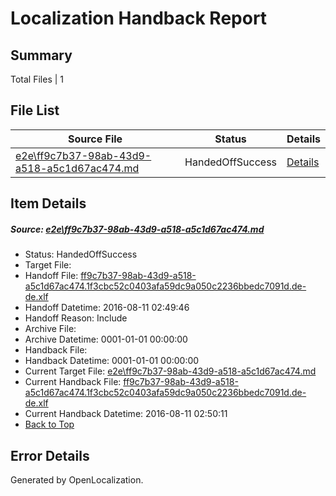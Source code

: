 # <a name='report-top'></a> Localization Handback Report

## Summary
 Total Files | 1

## File List
 Source File | Status | Details 
 ----------- | ------ | ------- 
 [e2e\ff9c7b37-98ab-43d9-a518-a5c1d67ac474.md](https://github.com/OpenLocalizationTestOrg/oltest/blob/5daec2749c0b2784ea5d67b951ce709c8c6a6b5c/e2e/ff9c7b37-98ab-43d9-a518-a5c1d67ac474.md) | HandedOffSuccess | [Details](#9312528b7f8b3b5ba7c1433e85fa7c07bbf454c67)

## Item Details
##### <a name='9312528b7f8b3b5ba7c1433e85fa7c07bbf454c67'></a> Source: [e2e\ff9c7b37-98ab-43d9-a518-a5c1d67ac474.md](https://github.com/OpenLocalizationTestOrg/oltest/blob/5daec2749c0b2784ea5d67b951ce709c8c6a6b5c/e2e/ff9c7b37-98ab-43d9-a518-a5c1d67ac474.md)
* Status: HandedOffSuccess
* Target File: 
* Handoff File: [ff9c7b37-98ab-43d9-a518-a5c1d67ac474.1f3cbc52c0403afa59dc9a050c2236bbedc7091d.de-de.xlf](https://github.com/OpenLocalizationTestOrg/olhandoff-e2e/blob/d2062be272c78a1f885110014d5a5323ac9dab6c/ol-handoff/OpenLocalizationTestOrg/ol-test-dede/ci/ht/ff9c7b37-98ab-43d9-a518-a5c1d67ac474.1f3cbc52c0403afa59dc9a050c2236bbedc7091d.de-de.xlf)
* Handoff Datetime: 2016-08-11 02:49:46
* Handoff Reason: Include
* Archive File: 
* Archive Datetime: 0001-01-01 00:00:00
* Handback File: 
* Handback Datetime: 0001-01-01 00:00:00
* Current Target File: [e2e\ff9c7b37-98ab-43d9-a518-a5c1d67ac474.md](https://github.com/OpenLocalizationTestOrg/ol-test-dede/blob/ba1f1ac21868e222c22513d57431af67995607fa/e2e/ff9c7b37-98ab-43d9-a518-a5c1d67ac474.md)
* Current Handback File: [ff9c7b37-98ab-43d9-a518-a5c1d67ac474.1f3cbc52c0403afa59dc9a050c2236bbedc7091d.de-de.xlf](https://github.com/OpenLocalizationTestOrg/olhandback-e2e/blob/5f4693ec7d796dced73500c7e821de0a0f6967c3/ol-handback/OpenLocalizationTestOrg/ol-test-dede/ci/ht/ff9c7b37-98ab-43d9-a518-a5c1d67ac474.1f3cbc52c0403afa59dc9a050c2236bbedc7091d.de-de.xlf)
* Current Handback Datetime: 2016-08-11 02:50:11
* [Back to Top](#report-top)


## Error Details

Generated by OpenLocalization.
